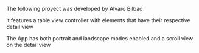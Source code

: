 The following proyect was developed by Alvaro Bilbao

it features a table view controller with elements that have their respective detail view

The App has both portrait and landscape modes enabled and a scroll view on the detail view
